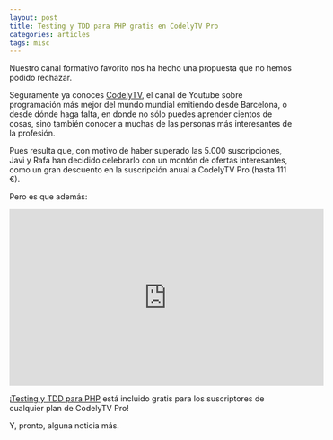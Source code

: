 ```yaml
---
layout: post
title: Testing y TDD para PHP gratis en CodelyTV Pro
categories: articles
tags: misc
---
```


Nuestro canal formativo favorito nos ha hecho una propuesta que no hemos podido rechazar.

Seguramente ya conoces [CodelyTV](https://www.youtube.com/channel/UC9IKtxn9AIGelnYmwYr0Lxw), el canal de Youtube sobre programación más mejor del mundo mundial emitiendo desde Barcelona, o desde dónde haga falta, en donde no sólo puedes aprender cientos de cosas, sino también conocer a muchas de las personas más interesantes de la profesión.

Pues resulta que, con motivo de haber superado las 5.000 suscripciones, Javi y Rafa han decidido celebrarlo con un montón de ofertas interesantes, como un gran descuento en la suscripción anual a CodelyTV Pro (hasta 111 €).

Pero es que además:

<iframe width="560" height="315" src="https://www.youtube.com/embed/ZBq02AXKS8U?start=343" frameborder="0" allow="accelerometer; autoplay; encrypted-media; gyroscope; picture-in-picture" allowfullscreen></iframe>

¡[Testing y TDD para PHP](https://leanpub.com/testingytddparaphp) está incluido gratis para los suscriptores de cualquier plan de CodelyTV Pro!

Y, pronto, alguna noticia más.

